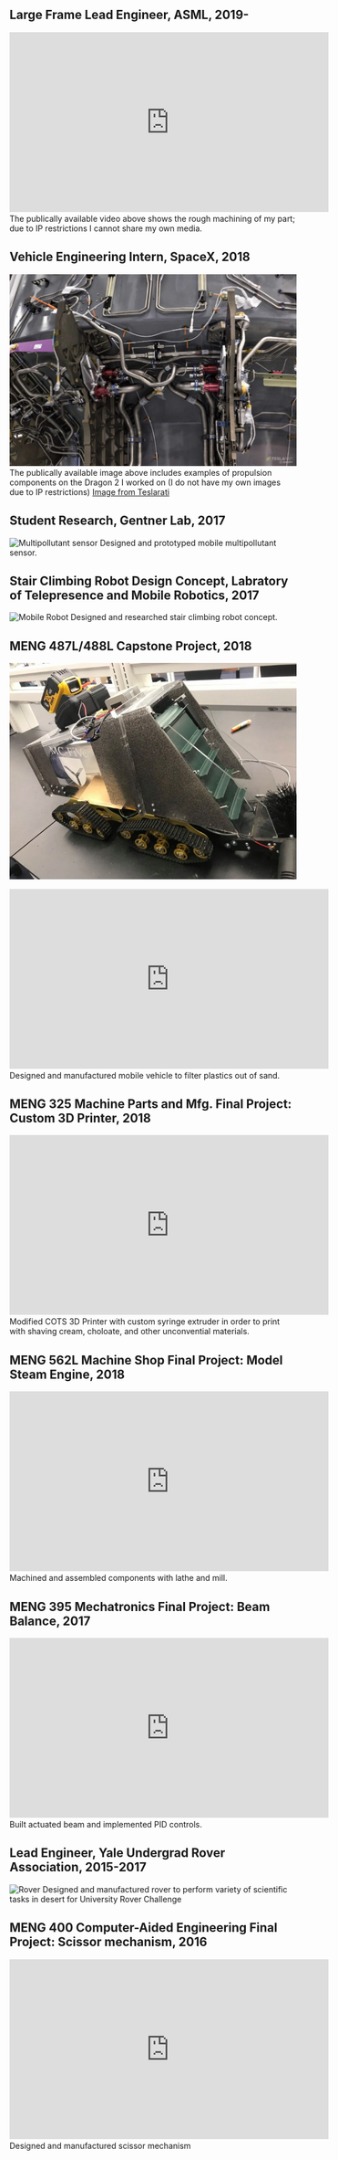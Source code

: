 
## Large Frame Lead Engineer, ASML, 2019-
<iframe width="560" height="315" src="https://www.youtube.com/embed/3UsKrDwd37k" frameborder="0" allow="accelerometer; autoplay; clipboard-write; encrypted-media; gyroscope; picture-in-picture" allowfullscreen></iframe>
The publically available video above shows the rough machining of my part; due to IP restrictions I cannot share my own media.

## Vehicle Engineering Intern, SpaceX, 2018
![SpaceX Rocket](/image_2020-12-09_004847.png)
The publically available image above includes examples of propulsion components on the Dragon 2 I worked on (I do not have my own images due to IP restrictions)
[Image from Teslarati](https://www.teslarati.com/spacex-crew-dragon-explosion-titanium-fire/)

## Student Research, Gentner Lab, 2017
![Multipollutant sensor](/sensor.png)
Designed and prototyped mobile multipollutant sensor.

## Stair Climbing Robot Design Concept, Labratory of Telepresence and Mobile Robotics, 2017
![Mobile Robot](/s_hlavou.schody.png)
Designed and researched stair climbing robot concept.

## MENG 487L/488L Capstone Project, 2018
![Final Project](/image_2020-12-09_002156.png)
<iframe width="560" height="315" src="https://www.youtube.com/embed/kytPU9OjL0c" frameborder="0" allow="accelerometer; autoplay; clipboard-write; encrypted-media; gyroscope; picture-in-picture" allowfullscreen></iframe>
Designed and manufactured mobile vehicle to filter plastics out of sand.
 
## MENG 325 Machine Parts and Mfg. Final Project: Custom 3D Printer, 2018
<iframe width="560" height="315" src="https://www.youtube.com/embed/eGk6nSUrTAs" frameborder="0" allow="accelerometer; autoplay; clipboard-write; encrypted-media; gyroscope; picture-in-picture" allowfullscreen></iframe>
Modified COTS 3D Printer with custom syringe extruder in order to print with shaving cream, choloate, and other unconvential materials.

## MENG 562L Machine Shop Final Project: Model Steam Engine, 2018
<iframe width="560" height="315" src="https://www.youtube.com/embed/W5o21o_sNfA" frameborder="0" allow="accelerometer; autoplay; clipboard-write; encrypted-media; gyroscope; picture-in-picture" allowfullscreen></iframe>
Machined and assembled components with lathe and mill.

## MENG 395 Mechatronics Final Project: Beam Balance, 2017
<iframe width="560" height="315" src="https://www.youtube.com/embed/aijrpa7sMA8" frameborder="0" allow="accelerometer; autoplay; clipboard-write; encrypted-media; gyroscope; picture-in-picture" allowfullscreen></iframe>
Built actuated beam and implemented PID controls.

## Lead Engineer, Yale Undergrad Rover Association, 2015-2017
![Rover](/image_2020-12-08_014302.png)
Designed and manufactured rover to perform variety of scientific tasks in desert for University Rover Challenge

## MENG 400 Computer-Aided Engineering Final Project: Scissor mechanism, 2016
<iframe width="560" height="315" src="https://www.youtube.com/embed/0_jr5iVtuok" frameborder="0" allow="accelerometer; autoplay; clipboard-write; encrypted-media; gyroscope; picture-in-picture" allowfullscreen></iframe>
Designed and manufactured scissor mechanism
